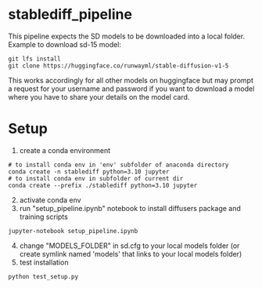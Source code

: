 # stablediff_pipeline
This pipeline expects the SD models to be downloaded into a local folder. Example to download sd-15 model:
```
git lfs install
git clone https://huggingface.co/runwayml/stable-diffusion-v1-5
```
This works accordingly for all other models on huggingface but may prompt a request for your username and password if you want to download a model where you have to share your details on the model card.

# Setup
1. create a conda environment
```
# to install conda env in 'env' subfolder of anaconda directory
conda create -n stablediff python=3.10 jupyter
# to install conda env in subfolder of current dir
conda create --prefix ./stablediff python=3.10 jupyter
```
2. activate conda env
3. run "setup_pipeline.ipynb" notebook to install diffusers package and training scripts
```
jupyter-notebook setup_pipeline.ipynb
```
4. change "MODELS_FOLDER" in sd.cfg to your local models folder (or create symlink named 'models' that links to your local models folder)
5. test installation
```
python test_setup.py
```
